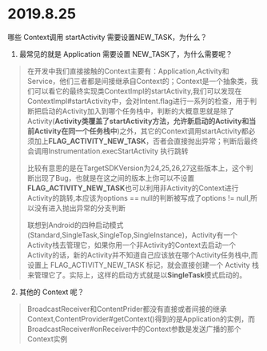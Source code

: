 # 2019.8.25
哪些 Context调用 startActivity 需要设置NEW_TASK，为什么？
1. 最常见的就是 Application 需要设置 NEW_TASK了，为什么需要呢？
> 在开发中我们直接接触的Context主要有：Application,Activity和Service，他们三者都是间接继承自Context的；Context是一个抽象类，我们可以看它的最终实现类ContextImpl的startActivity,我们可以发现在ContextImpl#startActivity中，会对Intent.flag进行一系列的检查，用于判断把启动的Activity加入到哪个任务栈中，判断的大概意思就是除了Activity(**Activity类覆盖了startActivity方法，允许新启动的Activity和当前Activity在同一个任务栈中**)之外，其它的Context调用startActivity都必须加上**FLAG_ACTIVITY_NEW_TASK**，否者会直接抛出异常；判断后最终会调用Instrumentation.execStartActivity 执行跳转
>
> 比较有意思的是在TargetSDKVersion为24,25,26,27这些版本上，这个判断出现了Bug，也就是在这之间的版本上你可以不设置**FLAG_ACTIVITY_NEW_TASK**也可以利用非Activity的Context进行Activity的跳转,本应该为options == null的判断被写成了options != null,所以没有进入抛出异常的分支判断
>
> 联想到Android的四种启动模式(Standard,SingleTask,SingleTop,SingleInstance)，Activity有一个Activity栈去管理它，如果你用一个非Activity的Context去启动一个Activity的话，新的Activity并不知道自己应该放在哪个Activity任务栈中,而设置上 FLAG_ACTIVITY_NEW_TASK 标记，就会直接创建一个 Activity 栈来管理它了。实际上，这样的启动方式就是以**SingleTask**模式启动的。

2. 其他的 Context 呢？
> BroadcastReceiver和ContentPrider都没有直接或者间接的继承Context,ContentProvider#getContext()得到的是Application的实例，而BroadcastReceiver#onReceiver中的Context参数是发送广播的那个Context实例